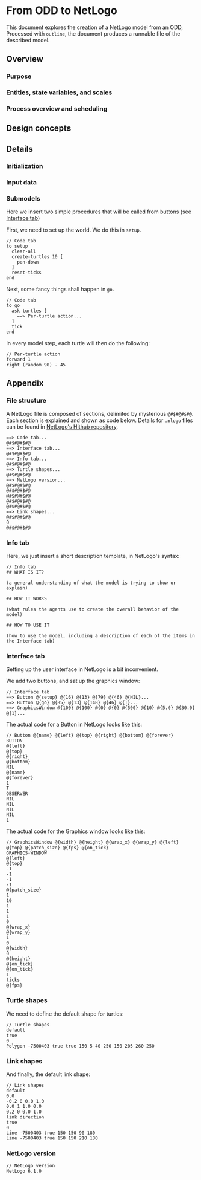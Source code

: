 # From ODD to NetLogo


This document explores the creation of a NetLogo model from an ODD,
Processed with `outline`, the document produces a runnable file of the described model.

## Overview

### Purpose

### Entities, state variables, and scales

### Process overview and scheduling

## Design concepts

## Details

### Initialization

### Input data

### Submodels


Here we insert two simple procedures that will be called from buttons (see [Interface tab](#interface-tab))

First, we need to set up the world. We do this in `setup`.

```nlogo
// Code tab
to setup
  clear-all
  create-turtles 10 [
    pen-down
  ]
  reset-ticks
end

```

Next, some fancy things shall happen in `go`.

```nlogo
// Code tab
to go
  ask turtles [
    ==> Per-turtle action...
  ]
  tick
end
```

In every model step, each turtle will then do the following:

```nlogo
// Per-turtle action
forward 1
right (random 90) - 45
```

## Appendix

### File structure

A NetLogo file is composed of sections, delimited by mysterious `@#$#@#$#@`.
Each section is explained and shown as code below.
Details for `.nlogo` files can be found in [NetLogo's Hithub repository](https://github.com/NetLogo/NetLogo/wiki/File-(.nlogo)-and-Widget-Format).

```nlogo
==> Code tab...
@#$#@#$#@
==> Interface tab...
@#$#@#$#@
==> Info tab...
@#$#@#$#@
==> Turtle shapes...
@#$#@#$#@
==> NetLogo version...
@#$#@#$#@
@#$#@#$#@
@#$#@#$#@
@#$#@#$#@
@#$#@#$#@
==> Link shapes...
@#$#@#$#@
0
@#$#@#$#@

```

### Info tab

Here, we just insert a short description template, in NetLogo's syntax:

```nlogo
// Info tab
## WHAT IS IT?

(a general understanding of what the model is trying to show or explain)

## HOW IT WORKS

(what rules the agents use to create the overall behavior of the model)

## HOW TO USE IT

(how to use the model, including a description of each of the items in the Interface tab)
```

### Interface tab

Setting up the user interface in NetLogo is a bit inconvenient.

We add two buttons, and sat up the graphics window:

```nlogo
// Interface tab
==> Button @{setup} @{16} @{13} @{79} @{46} @{NIL}...
==> Button @{go} @{85} @{13} @{148} @{46} @{T}...
==> GraphicsWindow @{100} @{100} @{0} @{0} @{500} @{10} @{5.0} @{30.0} @{1}...
```

The actual code for a Button in NetLogo looks like this:

```nlogo
// Button @{name} @{left} @{top} @{right} @{bottom} @{forever}
BUTTON
@{left}
@{top}
@{right}
@{bottom}
NIL
@{name}
@{forever}
1
T
OBSERVER
NIL
NIL
NIL
NIL
1

```

The actual code for the Graphics window looks like this:

```nlogo
// GraphicsWindow @{width} @{height} @{wrap_x} @{wrap_y} @{left} @{top} @{patch_size} @{fps} @{on_tick}
GRAPHICS-WINDOW
@{left}
@{top}
-1
-1
-1
-1
@{patch_size}
1
10
1
1
1
0
@{wrap_x}
@{wrap_y}
1
0
@{width}
0
@{height}
@{on_tick}
@{on_tick}
1
ticks
@{fps}

```

### Turtle shapes

We need to define the default shape for turtles:

```nlogo
// Turtle shapes
default
true
0
Polygon -7500403 true true 150 5 40 250 150 205 260 250
```

### Link shapes

And finally, the default link shape:

```nlogo
// Link shapes
default
0.0
-0.2 0 0.0 1.0
0.0 1 1.0 0.0
0.2 0 0.0 1.0
link direction
true
0
Line -7500403 true 150 150 90 180
Line -7500403 true 150 150 210 180
```

### NetLogo version

```nlogo
// NetLogo version
NetLogo 6.1.0
```
